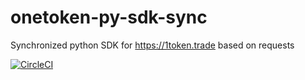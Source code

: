 # onetoken-py-sdk-sync
Synchronized python SDK for https://1token.trade based on requests

[![CircleCI](https://circleci.com/gh/1token-trade/onetoken-py-sdk-sync/tree/master.svg?style=svg)](https://circleci.com/gh/1token-trade/onetoken-py-sdk-sync/tree/master)
